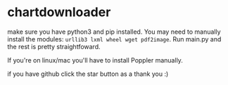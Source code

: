 # chartdownloader

make sure you have python3 and pip installed.
You may need to manually install the modules: `urllib3 lxml wheel wget pdf2image`.
 Run main.py and the rest is pretty straightfoward. 
 
 If you're on linux/mac you'll have to install Poppler manually.
 
 if you have github click the star button as a thank you :)
